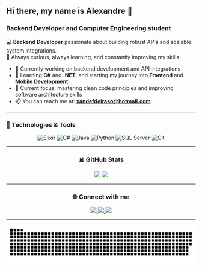 ## Hi there, my name is Alexandre 👋  
### Backend Developer and Computer Engineering student

💻 **Backend Developer** passionate about building robust APIs and scalable system integrations.  
🚀 Always curious, always learning, and constantly improving my skills.  

- 🔭 Currently working on backend development and API integrations  
- 🌱 Learning **C#** and **.NET**, and starting my journey into **Frontend** and **Mobile Development**  
- 🎯 Current focus: mastering clean code principles and improving software architecture skills  
- 📫 You can reach me at: **xandefdelraso@hotmail.com**

---

### 🚀 Technologies & Tools
<div align="center">
  
![Elixir](https://img.shields.io/badge/-Elixir-4B275F?logo=elixir&logoColor=white)
![C#](https://img.shields.io/badge/-C%23-239120?logo=c-sharp&logoColor=white)
![Java](https://img.shields.io/badge/-Java-007396?logo=java&logoColor=white)
![Python](https://img.shields.io/badge/-Python-3776AB?logo=python&logoColor=white)
![SQL Server](https://img.shields.io/badge/-SQL%20Server-CC2927?logo=microsoft-sql-server&logoColor=white)
![Git](https://img.shields.io/badge/-Git-F05032?logo=git&logoColor=white)

</div>

---

<h3 align="center">📊 GitHub Stats</h3>

<div align="center">
  <img height="160em" src="https://github-readme-stats.vercel.app/api?username=XandeDelraso&show_icons=true&theme=dracula" />
  <img height="160em" src="https://github-readme-stats.vercel.app/api/top-langs/?username=XandeDelraso&layout=compact&theme=dracula" />
</div>

---

<h3 align="center">🌐 Connect with me</h3>
<p align="center">
  <a href="https://www.linkedin.com/in/alexandre-del-raso-filho" target="_blank">
    <img src="https://img.shields.io/badge/-LinkedIn-0A66C2?logo=linkedin&logoColor=white&style=for-the-badge">
  </a>
  <a href="https://github.com/XandeDelraso" target="_blank">
    <img src="https://img.shields.io/badge/-GitHub-181717?logo=github&logoColor=white&style=for-the-badge">
  </a>
  <a href="mailto:xandefdelraso@hotmail.com">
    <img src="https://img.shields.io/badge/-Email-D14836?logo=gmail&logoColor=white&style=for-the-badge">
  </a>
</p>

---
<div align="center">
  <img src="https://github.com/XandeDelraso/XandeDelraso/blob/output/github-snake-dark.svg" alt="snake gif">
</div>
